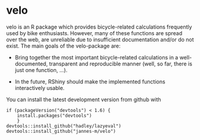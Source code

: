 <!-- README.md is generated from README.Rmd. Please edit that file -->


velo
====

velo is an R package which provides bicycle-related calculations frequently used by bike enthusiasts. However, many of these functions are spread over the web, are unreliable due to insufficient documentation and/or do not exist. The main goals of the velo-package are:

-   Bring together the most important bicycle-related calculations in a well-documented, transparent and reproducible manner (well, so far, there is just one function, ...).

-   In the future, RShiny should make the implemented functions interactively usable.

You can install the latest development version from github with

``` {.r}
if (packageVersion("devtools") < 1.6) {
    install.packages("devtools")    
    }
devtools::install_github("hadley/lazyeval")
devtools::install_github("jannes-m/velo")
```
